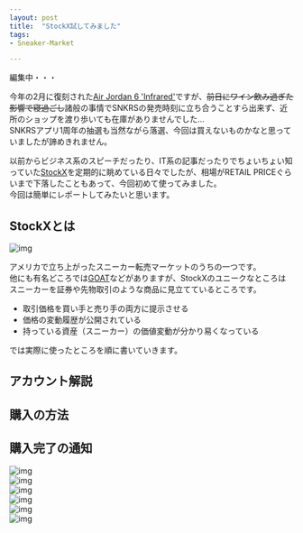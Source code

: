 ```yaml
---
layout: post
title:  "StockX試してみました"
tags:
- Sneaker-Market

---
```


編集中・・・

今年の2月に復刻された[Air Jordan 6 'Infrared'](https://www.nike.com/jp/launch/t/air-jordan-6-retro-og-infrared/)ですが、~~前日にワイン飲み過ぎた影響で寝過ごし~~諸般の事情でSNKRSの発売時刻に立ち合うことすら出来ず、近所のショップを渡り歩いても在庫がありませんでした…  
SNKRSアプリ1周年の抽選も当然ながら落選、今回は買えないものかなと思っていましたが諦めきれません。

以前からビジネス系のスピーチだったり、IT系の記事だったりでちょいちょい知っていた[StockX](https://stockx.com)を定期的に眺めている日々でしたが、相場がRETAIL PRICEぐらいまで下落したこともあって、今回初めて使ってみました。  
今回は簡単にレポートしてみたいと思います。

## StockXとは
![img](https://watarusuzuki.github.io/assets/images/myshoes/StockX.png)  

アメリカで立ち上がったスニーカー転売マーケットのうちの一つです。  
他にも有名どころでは[GOAT](https://www.goat.com)などがありますが、StockXのユニークなところはスニーカーを証券や先物取引のような商品に見立てているところです。
- 取引価格を買い手と売り手の両方に提示させる
- 価格の変動履歴が公開されている
- 持っている資産（スニーカー）の価値変動が分かり易くなっている

では実際に使ったところを順に書いていきます。

## アカウント解説

## 購入の方法

## 購入完了の通知

![img](https://watarusuzuki.github.io/assets/images/myshoes/IMG_0020.PNG)  
![img](https://watarusuzuki.github.io/assets/images/myshoes/IMG_0021.PNG)  
![img](https://watarusuzuki.github.io/assets/images/myshoes/IMG_0022.PNG)  
![img](https://watarusuzuki.github.io/assets/images/myshoes/IMG_0023.PNG)  
![img](https://watarusuzuki.github.io/assets/images/myshoes/IMG_2273.PNG)  
![img](https://watarusuzuki.github.io/assets/images/myshoes/IMG_2275.PNG)  
